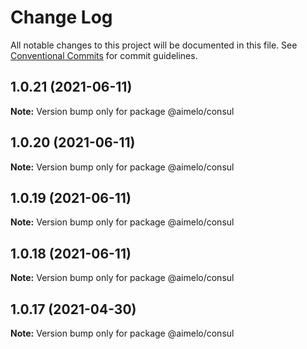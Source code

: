 # Change Log

All notable changes to this project will be documented in this file.
See [Conventional Commits](https://conventionalcommits.org) for commit guidelines.

## 1.0.21 (2021-06-11)

**Note:** Version bump only for package @aimelo/consul





## 1.0.20 (2021-06-11)

**Note:** Version bump only for package @aimelo/consul





## 1.0.19 (2021-06-11)

**Note:** Version bump only for package @aimelo/consul





## 1.0.18 (2021-06-11)

**Note:** Version bump only for package @aimelo/consul





## 1.0.17 (2021-04-30)

**Note:** Version bump only for package @aimelo/consul
